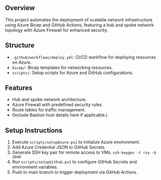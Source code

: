 ## Overview
This project automates the deployment of scalable network infrastructure using Azure Bicep and GitHub Actions, featuring a hub and spoke network topology with Azure Firewall for enhanced security.

## Structure

- `.github/workflows/deploy.yml`: CI/CD workflow for deploying resources on Azure.
- `bicep/`: Bicep templates for networking resources.
- `scripts/`: Setup scripts for Azure and GitHub configurations.

## Features

- Hub and spoke network architecture.
- Azure Firewall with predefined security rules.
- Route tables for traffic management.
- (Include Bastion host details here if applicable.)

## Setup Instructions

1. Execute `scripts/setupAzure.ps1` to initialize Azure environment.
2. Add Azure Credential JSON to GitHub Secrets.
3. Generate SSH key pair for remote access to VMs.  `ssh-keygen -t rsa -b 2048` 
4. Run `scripts/setupGithub.ps1` to configure GitHub Secrets and environment variables.
5. Push to main branch to trigger deployment via GitHub Actions.
